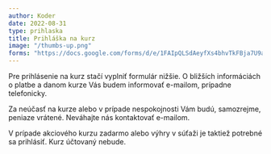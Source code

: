 ```yaml
---
author: Koder
date: 2022-08-31
type: prihlaska
title: Prihláška na kurz
image: "/thumbs-up.png"
forms: "https://docs.google.com/forms/d/e/1FAIpQLSdAeyfXs4bhvTkFBja7U9ah8_QdNz4ZSaEzKh91Q7ZOBsh4ww/viewform?embedded=true"
---
```


Pre prihlásenie na kurz stačí vyplniť formulár nižšie. O bližších informáciách o platbe a danom kurze Vás budem informovať e-mailom, prípadne telefonicky.

Za neúčasť na kurze alebo v prípade nespokojnosti Vám budú, samozrejme, peniaze vrátené. Neváhajte nás kontaktovať e-mailom.

V prípade akciového kurzu zadarmo alebo výhry v súťaži je taktiež potrebné sa prihlásiť. Kurz účtovaný nebude.